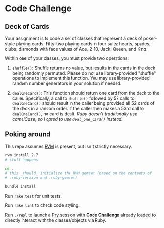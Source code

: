 # Code Challenge

## Deck of Cards

Your assignment is to code a set of classes that represent a deck of
poker-style playing cards. Fifty-two playing cards in four suits: hearts,
spades, clubs, diamonds with face values of Ace, 2-10, Jack, Queen, and
King.

Within one of your classes, you must provide two operations:

1. `shuffle()`: Shuffle returns no value, but results in the cards in the
   deck being randomly permuted. Please do not use library-provided
   "shuffle" operations to implement this function. You may use
   library-provided random number generators in your solution if needed.

1. `dealOneCard()`: This function should return one card from the deck to
   the caller. Specifically, a call to `shuffle()` followed by 52 calls to
   `dealOneCard()` should result in the caller being provided all 52 cards
   of the deck in a random order. If the caller then makes a 53rd call to
   `dealOneCard()`, no card is dealt. _Ruby doesn't traditionally use
   camelCase, so I opted to use `deal_one_card()` instead._

## Poking around

This repo assumes [RVM](https://rvm.io) is present, but isn't strictly
necessary.

```sh
rvm install 2.7
# stuff happens

cd .
# this _should_ initialize the RVM gemset (based on the contents of
# .ruby-version and .ruby-gemset)

bundle install
```

Run `rake test` for unit tests.

Run `rake lint` to check code styling.

Run `./repl` to launch a [Pry](https://github.com/pry/pry) session with **Code
Challenge** already loaded to directly interact with the classes/objects via
Ruby.
